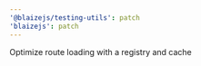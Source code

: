 ```yaml
---
'@blaizejs/testing-utils': patch
'blaizejs': patch
---
```


Optimize route loading with a registry and cache
